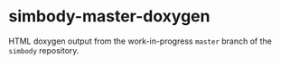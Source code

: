 # simbody-master-doxygen
HTML doxygen output from the work-in-progress `master` branch of the `simbody` repository.
